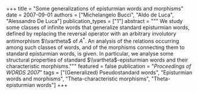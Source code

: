 +++
title = "Some generalizations of episturmian words and morphisms"
date = 2007-09-01
authors = ["Michelangelo Bucci", "Aldo de Luca", "Alessandro De Luca"]
publication_types = ["1"]
abstract = """
We study some classes of infinite words that generalize standard episturmian
words, defined by replacing the reversal operator with an arbitrary involutory
antimorphism $\\vartheta$ of $A^*$. An analysis of the relations occurring among
such classes of words, and of the morphisms connecting them to standard
episturmian words, is given. In particular, we analyse some structural
properties of standard $\\vartheta$-episturmian words and their characteristic
morphisms."""
featured = false
publication = "*Proceedings of WORDS 2007*"
tags = ["(Generalized) Pseudostandard words", "Episturmian words and morphisms", "Theta-characteristic morphisms", "Theta-episturmian words"]
+++
